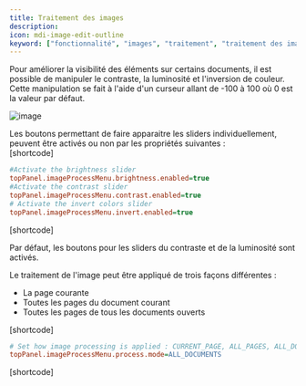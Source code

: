 ```yaml
---
title: Traitement des images
description:
icon: mdi-image-edit-outline
keyword: ["fonctionnalité", "images", "traitement", "traitement des images", "contraste", "luminosité", "inversion"]
---
```


Pour améliorer la visibilité des éléments sur certains documents, il est possible de manipuler le contraste, la luminosité et l'inversion de couleur. Cette manipulation se fait à l'aide d'un curseur allant de -100 à 100 où 0 est la valeur par défaut. 


![image]([shortcode])


Les boutons permettant de faire apparaitre les sliders individuellement, peuvent être activés ou non par les propriétés suivantes :  
[shortcode]

```cfg
#Activate the brightness slider
topPanel.imageProcessMenu.brightness.enabled=true
#Activate the contrast slider
topPanel.imageProcessMenu.contrast.enabled=true
# Activate the invert colors slider
topPanel.imageProcessMenu.invert.enabled=true
```

[shortcode]

Par défaut, les boutons pour les sliders du contraste et de la luminosité sont activés.


Le traitement de l'image peut être appliqué de trois façons différentes :
- La page courante
- Toutes les pages du document courant
- Toutes les pages de tous les documents ouverts


[shortcode]

```cfg
# Set how image processing is applied : CURRENT_PAGE, ALL_PAGES, ALL_DOCUMENTS
topPanel.imageProcessMenu.process.mode=ALL_DOCUMENTS
```

[shortcode]

